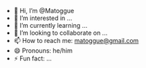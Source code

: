 - 👋 Hi, I’m @Matoggue
- 👀 I’m interested in ...
- 🌱 I’m currently learning ...
- 💞️ I’m looking to collaborate on ...
- 📫 How to reach me: matoggue@gmail.com
- 😄 Pronouns: he/him
- ⚡ Fun fact: ...
